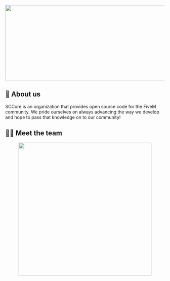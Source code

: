 <p align="center">
  <img width="612" height="240" src="https://i.imgur.com/K3K8v4e.png">
</p>

## 👋 About us
SCCore is an organization that provides open source code for the FiveM community. We pride ourselves on always advancing the way we develop and hope to pass that knowledge on to our community!

## 👨‍💻 Meet the team
<p align="center">
 <a><img width="420" src=https://github-readme-stats.vercel.app/api?username=ExTTaSy&count_private=true&show_icons=true&title_color=dc143c&text_color=ffffff&icon_color=dc143c&hide_border=true&bg_color=282a36&layout=compact&hide_title=false&hide_rank=false><a>
</p>

